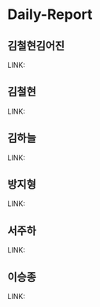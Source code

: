 # Daily-Report
## 김철현김어진
LINK: 

## 김철현
LINK: 

## 김하늘
LINK: 

## 방지형
LINK: 

## 서주하
LINK: 

## 이승종
LINK: 
